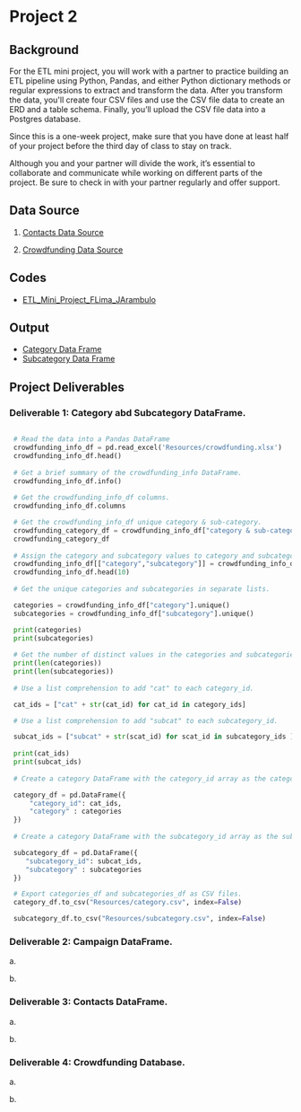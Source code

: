 # Project 2

## Background

For the ETL mini project, you will work with a partner to practice building an ETL pipeline using Python, Pandas, and either Python dictionary methods or regular expressions to extract and transform the data. After you transform the data, you'll create four CSV files and use the CSV file data to create an ERD and a table schema. Finally, you’ll upload the CSV file data into a Postgres database.

Since this is a one-week project, make sure that you have done at least half of your project before the third day of class to stay on track.

Although you and your partner will divide the work, it’s essential to collaborate and communicate while working on different parts of the project. Be sure to check in with your partner regularly and offer support.

## Data Source

1. [Contacts Data Source](https://github.com/fabiomarcullo/Crowdfunding_ETL/tree/main/Resources/contacts.xlsx)

2. [Crowdfunding Data Source](https://github.com/fabiomarcullo/Crowdfunding_ETL/tree/main/Resources/crowdfunding.xlsx)

## Codes

- [ETL_Mini_Project_FLima_JArambulo](https://github.com/fabiomarcullo/Crowdfunding_ETL/tree/main/ETL_Mini_Project_FLima_JArambulo.ipynb)

## Output

- [Category Data Frame](https://github.com/fabiomarcullo/Crowdfunding_ETL/tree/main/Resources/category.csv)
- [Subcategory Data Frame](https://github.com/fabiomarcullo/Crowdfunding_ETL/tree/main/Resources/subcategory.csv)

## Project Deliverables

  ### Deliverable 1: Category abd Subcategory DataFrame.

 ```python

  # Read the data into a Pandas DataFrame
  crowdfunding_info_df = pd.read_excel('Resources/crowdfunding.xlsx')
  crowdfunding_info_df.head()
  
  # Get a brief summary of the crowdfunding_info DataFrame.
  crowdfunding_info_df.info()
  
  # Get the crowdfunding_info_df columns.
  crowdfunding_info_df.columns

  # Get the crowdfunding_info_df unique category & sub-category.
  crowdfunding_category_df = crowdfunding_info_df["category & sub-category"].unique()
  crowdfunding_category_df
  
  # Assign the category and subcategory values to category and subcategory columns.
  crowdfunding_info_df[["category","subcategory"]] = crowdfunding_info_df["category & sub-category"].str.split('/', n=1, expand=True)
  crowdfunding_info_df.head(10)
  
  # Get the unique categories and subcategories in separate lists.

  categories = crowdfunding_info_df["category"].unique()
  subcategories = crowdfunding_info_df["subcategory"].unique()

  print(categories)
  print(subcategories)
  
  # Get the number of distinct values in the categories and subcategories lists.
  print(len(categories))
  print(len(subcategories))
  
  # Use a list comprehension to add "cat" to each category_id. 

  cat_ids = ["cat" + str(cat_id) for cat_id in category_ids]

  # Use a list comprehension to add "subcat" to each subcategory_id.    

  subcat_ids = ["subcat" + str(scat_id) for scat_id in subcategory_ids ]
    
  print(cat_ids)
  print(subcat_ids)
  
  # Create a category DataFrame with the category_id array as the category_id and categories list as the category name.

  category_df = pd.DataFrame({
      "category_id": cat_ids,
      "category" : categories
  })
  
  # Create a category DataFrame with the subcategory_id array as the subcategory_id and subcategories list as the subcategory name. 

  subcategory_df = pd.DataFrame({
     "subcategory_id": subcat_ids,
     "subcategory" : subcategories
  })

  # Export categories_df and subcategories_df as CSV files.
  category_df.to_csv("Resources/category.csv", index=False)

  subcategory_df.to_csv("Resources/subcategory.csv", index=False)
```

### Deliverable 2: Campaign DataFrame.

a. 

b. 

### Deliverable 3: Contacts DataFrame.

a. 

b. 

### Deliverable 4: Crowdfunding Database.

a. 

b. 


